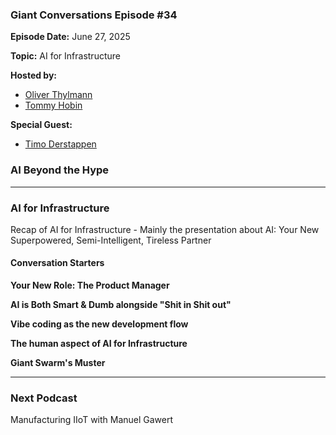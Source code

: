 ### Giant Conversations Episode #34

**Episode Date:** June 27, 2025

**Topic:**
AI for Infrastructure

**Hosted by:** 

* [Oliver Thylmann](https://www.linkedin.com/in/thylmann/)
* [Tommy Hobin](https://www.linkedin.com/in/tommy-hobin/)

**Special Guest:**
* [Timo Derstappen](https://github.com/teemow)

### AI Beyond the Hype

------------------------------------------------------------------------------------------------------------------------------

### AI for Infrastructure

Recap of AI for Infrastructure - Mainly the presentation about AI: Your New Superpowered, Semi-Intelligent, Tireless Partner

#### Conversation Starters

**Your New Role: The Product Manager**

**AI is Both Smart & Dumb alongside "Shit in Shit out"**

**Vibe coding as the new development flow** 

**The human aspect of AI for Infrastructure**

**Giant Swarm's Muster**

------------------------------------------------------------------------------------------------------------------------------

### Next Podcast

Manufacturing IIoT with Manuel Gawert

